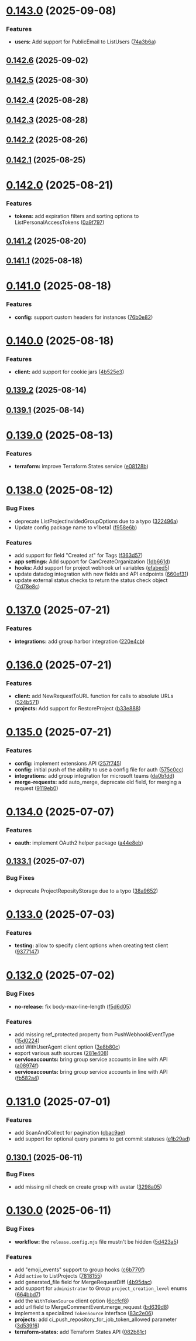 # [0.143.0](https://gitlab.com/gitlab-org/api/client-go/compare/v0.142.6...v0.143.0) (2025-09-08)


### Features

* **users:** Add support for PublicEmail to ListUsers ([74a3b6a](https://gitlab.com/gitlab-org/api/client-go/commit/74a3b6a7dd1340faa70ec1246b5b99394c56f90b))

## [0.142.6](https://gitlab.com/gitlab-org/api/client-go/compare/v0.142.5...v0.142.6) (2025-09-02)

## [0.142.5](https://gitlab.com/gitlab-org/api/client-go/compare/v0.142.4...v0.142.5) (2025-08-30)

## [0.142.4](https://gitlab.com/gitlab-org/api/client-go/compare/v0.142.3...v0.142.4) (2025-08-28)

## [0.142.3](https://gitlab.com/gitlab-org/api/client-go/compare/v0.142.2...v0.142.3) (2025-08-28)

## [0.142.2](https://gitlab.com/gitlab-org/api/client-go/compare/v0.142.1...v0.142.2) (2025-08-26)

## [0.142.1](https://gitlab.com/gitlab-org/api/client-go/compare/v0.142.0...v0.142.1) (2025-08-25)

# [0.142.0](https://gitlab.com/gitlab-org/api/client-go/compare/v0.141.2...v0.142.0) (2025-08-21)


### Features

* **tokens:** add expiration filters and sorting options to ListPersonalAccessTokens ([0a9f797](https://gitlab.com/gitlab-org/api/client-go/commit/0a9f79790ac87c7f7b8e32e9cdea27fbc613728b))

## [0.141.2](https://gitlab.com/gitlab-org/api/client-go/compare/v0.141.1...v0.141.2) (2025-08-20)

## [0.141.1](https://gitlab.com/gitlab-org/api/client-go/compare/v0.141.0...v0.141.1) (2025-08-18)

# [0.141.0](https://gitlab.com/gitlab-org/api/client-go/compare/v0.140.0...v0.141.0) (2025-08-18)


### Features

* **config:** support custom headers for instances ([76b0e82](https://gitlab.com/gitlab-org/api/client-go/commit/76b0e82ab57b21b7da915117fb37ac2bf56506e8))

# [0.140.0](https://gitlab.com/gitlab-org/api/client-go/compare/v0.139.2...v0.140.0) (2025-08-18)


### Features

* **client:** add support for cookie jars ([4b525e3](https://gitlab.com/gitlab-org/api/client-go/commit/4b525e3f14741176ea8cbf4e7ae988b87455f4d0))

## [0.139.2](https://gitlab.com/gitlab-org/api/client-go/compare/v0.139.1...v0.139.2) (2025-08-14)

## [0.139.1](https://gitlab.com/gitlab-org/api/client-go/compare/v0.139.0...v0.139.1) (2025-08-14)

# [0.139.0](https://gitlab.com/gitlab-org/api/client-go/compare/v0.138.0...v0.139.0) (2025-08-13)


### Features

* **terraform:** improve Terraform States service ([e08128b](https://gitlab.com/gitlab-org/api/client-go/commit/e08128bf87011455db06dc946e77b2a16ee36948))

# [0.138.0](https://gitlab.com/gitlab-org/api/client-go/compare/v0.137.0...v0.138.0) (2025-08-12)


### Bug Fixes

* deprecate ListProjectInvidedGroupOptions due to a typo ([322496a](https://gitlab.com/gitlab-org/api/client-go/commit/322496a8a4c3fd7393b4b2c2b427c42fff243861))
* Update config package name to v1beta1 ([f958e6b](https://gitlab.com/gitlab-org/api/client-go/commit/f958e6bd2935fddf4867d9992908e87288e89c20))


### Features

* add support for field "Created at" for Tags ([f363d57](https://gitlab.com/gitlab-org/api/client-go/commit/f363d57853f2e05c848e88946269c936f0b6bf76))
* **app settings:** Add support for CanCreateOrganization ([1db661d](https://gitlab.com/gitlab-org/api/client-go/commit/1db661de26e0d3a78134c6bd1d31fb24d9a60677))
* **hooks:** Add support for project webhook url variables ([efabed5](https://gitlab.com/gitlab-org/api/client-go/commit/efabed57d83eefe565aa2dbbb943d94212ec6167))
* update datadog integration with new fields and API endpoints ([660ef31](https://gitlab.com/gitlab-org/api/client-go/commit/660ef31daf884bde545cfaa88432ac5ec7e3bfe7))
* update external status checks to return the status check object ([2d78e8c](https://gitlab.com/gitlab-org/api/client-go/commit/2d78e8cc43971c4395c980672de7263c10401900))

# [0.137.0](https://gitlab.com/gitlab-org/api/client-go/compare/v0.136.0...v0.137.0) (2025-07-21)


### Features

* **integrations:** add group harbor integration ([220e4cb](https://gitlab.com/gitlab-org/api/client-go/commit/220e4cb524d9303d36384043f29f96f43e4d9387))

# [0.136.0](https://gitlab.com/gitlab-org/api/client-go/compare/v0.135.0...v0.136.0) (2025-07-21)


### Features

* **client:** add NewRequestToURL function for calls to absolute URLs ([524b571](https://gitlab.com/gitlab-org/api/client-go/commit/524b571339b7704e0e346a5a64f367265b96125f))
* **projects:** Add support for RestoreProject ([b33e888](https://gitlab.com/gitlab-org/api/client-go/commit/b33e8882ad6611b1ac19222d0abdbfc477846ea1))

# [0.135.0](https://gitlab.com/gitlab-org/api/client-go/compare/v0.134.0...v0.135.0) (2025-07-21)


### Features

* **config:** implement extensions API ([257f745](https://gitlab.com/gitlab-org/api/client-go/commit/257f74599727b6a006ba65b1c3efd7ff5fc7b86c))
* **config:** initial push of the ability to use a config file for auth ([575c0cc](https://gitlab.com/gitlab-org/api/client-go/commit/575c0cc6a1de48582ea9b3b19cef021dc3f1397a))
* **integrations:** add group integration for microsoft teams ([da0b1dd](https://gitlab.com/gitlab-org/api/client-go/commit/da0b1dd5b86fd6a41d7c043621611d0687fc628f))
* **merge-requests:** add auto_merge, deprecate old field, for merging a request ([9119eb0](https://gitlab.com/gitlab-org/api/client-go/commit/9119eb0e6662f136e589cdee74aaa410136ca664))

# [0.134.0](https://gitlab.com/gitlab-org/api/client-go/compare/v0.133.1...v0.134.0) (2025-07-07)


### Features

* **oauth:** implement OAuth2 helper package ([a44e8eb](https://gitlab.com/gitlab-org/api/client-go/commit/a44e8eb7743ff8d948f396b9849a82a7d7d6d6c4))

## [0.133.1](https://gitlab.com/gitlab-org/api/client-go/compare/v0.133.0...v0.133.1) (2025-07-07)


### Bug Fixes

* deprecate ProjectReposityStorage due to a typo ([38a9652](https://gitlab.com/gitlab-org/api/client-go/commit/38a965279a4c570fd4db4f08503a63c4e7177439))

# [0.133.0](https://gitlab.com/gitlab-org/api/client-go/compare/v0.132.0...v0.133.0) (2025-07-03)


### Features

* **testing:** allow to specify client options when creating test client ([9377147](https://gitlab.com/gitlab-org/api/client-go/commit/93771470166ce7c9097328b5e49f75a381c1720b))

# [0.132.0](https://gitlab.com/gitlab-org/api/client-go/compare/v0.131.0...v0.132.0) (2025-07-02)


### Bug Fixes

* **no-release:** fix body-max-line-length ([f5d6d05](https://gitlab.com/gitlab-org/api/client-go/commit/f5d6d05d5781cd4fc31fa647ed94d486a1f6fa72))


### Features

* add missing ref_protected property from PushWebhookEventType ([15d0224](https://gitlab.com/gitlab-org/api/client-go/commit/15d0224575e7a5415783466afffe6c6b7aaf5dec))
* add WithUserAgent client option ([3e8b80c](https://gitlab.com/gitlab-org/api/client-go/commit/3e8b80cd40b3d4ad54cb050ebd1b6e11b848869a))
* export various auth sources ([281e408](https://gitlab.com/gitlab-org/api/client-go/commit/281e4083beed2b88b035dddcb562982d4c412143))
* **serviceaccounts:** bring group service accounts in line with API ([a08974f](https://gitlab.com/gitlab-org/api/client-go/commit/a08974f284c043d4039495ed4b8f24ebeb256cdc))
* **serviceaccounts:** bring group service accounts in line with API ([fb582a4](https://gitlab.com/gitlab-org/api/client-go/commit/fb582a4bb523443984851bc1d4b0fb699cfa2a9f))

# [0.131.0](https://gitlab.com/gitlab-org/api/client-go/compare/v0.130.1...v0.131.0) (2025-07-01)


### Features

* add ScanAndCollect for pagination ([cbac9ae](https://gitlab.com/gitlab-org/api/client-go/commit/cbac9aed9bb3c7f8d175585a6d38baa3f2a7fbe1))
* add support for optional query params to get commit statuses ([e1b29ad](https://gitlab.com/gitlab-org/api/client-go/commit/e1b29adfd37db39aae4e1547f336b71d67efcdb8))

## [0.130.1](https://gitlab.com/gitlab-org/api/client-go/compare/v0.130.0...v0.130.1) (2025-06-11)


### Bug Fixes

* add missing nil check on create group with avatar ([3298a05](https://gitlab.com/gitlab-org/api/client-go/commit/3298a058f36962a86dea31587956863cd1ed7624))

# [0.130.0](https://gitlab.com/gitlab-org/api/client-go/compare/v0.129.0...v0.130.0) (2025-06-11)


### Bug Fixes

* **workflow:** the `release.config.mjs` file mustn't be hidden ([5d423a5](https://gitlab.com/gitlab-org/api/client-go/commit/5d423a55d5b577ebff50dc1a0905c6511b5a4d6f))


### Features

* add "emoji_events" support to group hooks ([c6b770f](https://gitlab.com/gitlab-org/api/client-go/commit/c6b770f350b11e1c9a7c4702ab25b865624b0d47))
* Add `active` to ListProjects ([7818155](https://gitlab.com/gitlab-org/api/client-go/commit/78181558db20647c22e7fed23e749ecafedad27b))
* add generated_file field for MergeRequestDiff ([4b95dac](https://gitlab.com/gitlab-org/api/client-go/commit/4b95dac3ef2b5aabe3040f592ba6378d081d7642))
* add support for `administrator` to Group `project_creation_level` enums ([664bbd7](https://gitlab.com/gitlab-org/api/client-go/commit/664bbd7e3c955c8068b895b1cf1540054ebc13c1))
* add the `WithTokenSource` client option ([6ccfcf8](https://gitlab.com/gitlab-org/api/client-go/commit/6ccfcf857a0a4a850168ecf9317e2e0b8a532173))
* add url field to MergeCommentEvent.merge_request ([bd639d8](https://gitlab.com/gitlab-org/api/client-go/commit/bd639d811c8e7965f426c2deccee84a12d32920f))
* implement a specialized `TokenSource` interface ([83c2e06](https://gitlab.com/gitlab-org/api/client-go/commit/83c2e06cbe76b5268e55589e8bc580582e65bb22))
* **projects:** add ci_push_repository_for_job_token_allowed parameter ([3d539f6](https://gitlab.com/gitlab-org/api/client-go/commit/3d539f66fd63ce4fec6fa7e4e546c9d2acd018f0))
* **terraform-states:** add Terraform States API ([082b81c](https://gitlab.com/gitlab-org/api/client-go/commit/082b81cd456d4b8020f6542daeb3f47c80ba38d0))
